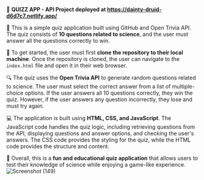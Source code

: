 🎯 **QUIZZ APP - API Project deployed at https://dainty-druid-d6d7c7.netlify.app/**

🧪 This is a simple quiz application built using GitHub and Open Trivia API. The quiz consists of **10 questions related to science**, and the user must answer all the questions correctly to win.

🚀 To get started, the user must first **clone the repository to their local machine**. Once the repository is cloned, the user can navigate to the `index.html` file and open it in their web browser.

🔍 The quiz uses the **Open Trivia API** to generate random questions related to science. The user must select the correct answer from a list of multiple-choice options. If the user answers all 10 questions correctly, they win the quiz. However, if the user answers any question incorrectly, they lose and must try again.

💻 The application is built using **HTML, CSS, and JavaScript**. The JavaScript code handles the quiz logic, including retrieving questions from the API, displaying questions and answer options, and checking the user's answers. The CSS code provides the styling for the quiz, while the HTML code provides the structure and content.

🌟 Overall, this is a **fun and educational quiz application** that allows users to test their knowledge of science while enjoying a game-like experience.
![Screenshot (149)](https://github.com/ritikZ18/DI_VIP/assets/116812243/512ce72f-ea79-4a2d-b140-7f06ac63d88b)


